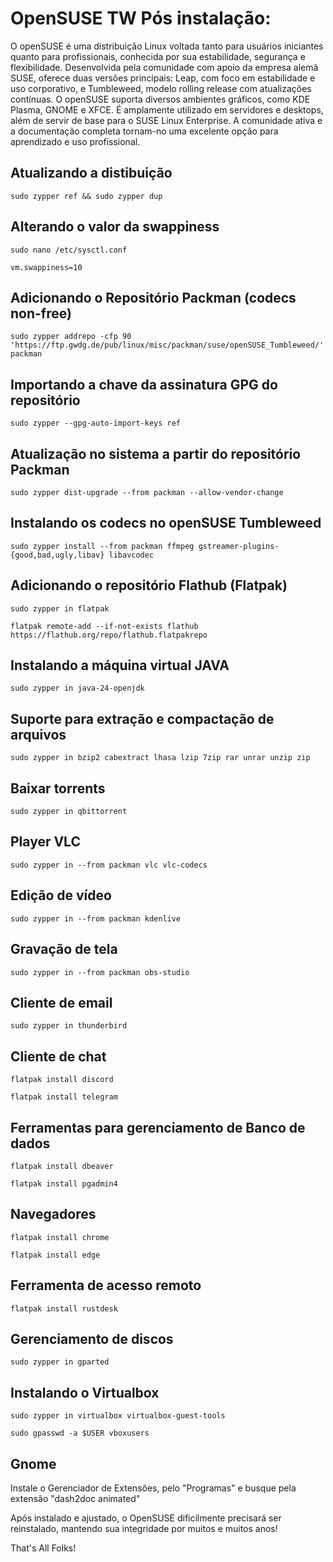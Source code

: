 # OpenSUSE TW Pós instalação:

O openSUSE é uma distribuição Linux voltada tanto para usuários iniciantes quanto para profissionais, conhecida por sua estabilidade, segurança e flexibilidade. Desenvolvida pela comunidade com apoio da empresa alemã SUSE, oferece duas versões principais: Leap, com foco em estabilidade e uso corporativo, e Tumbleweed, modelo rolling release com atualizações contínuas. O openSUSE suporta diversos ambientes gráficos, como KDE Plasma, GNOME e XFCE. É amplamente utilizado em servidores e desktops, além de servir de base para o SUSE Linux Enterprise. A comunidade ativa e a documentação completa tornam-no uma excelente opção para aprendizado e uso profissional.

## Atualizando a distibuição

```
sudo zypper ref && sudo zypper dup
```

## Alterando o valor da swappiness

```
sudo nano /etc/sysctl.conf
```

```
vm.swappiness=10
```

## Adicionando o Repositório Packman (codecs non-free)

```
sudo zypper addrepo -cfp 90 'https://ftp.gwdg.de/pub/linux/misc/packman/suse/openSUSE_Tumbleweed/' packman
```

## Importando a chave da assinatura GPG do repositório

```
sudo zypper --gpg-auto-import-keys ref
```

## Atualização no sistema a partir do repositório Packman

```
sudo zypper dist-upgrade --from packman --allow-vendor-change
```

## Instalando os codecs no openSUSE Tumbleweed

```
sudo zypper install --from packman ffmpeg gstreamer-plugins-{good,bad,ugly,libav} libavcodec
```

## Adicionando o repositório Flathub (Flatpak)

```
sudo zypper in flatpak
```

```
flatpak remote-add --if-not-exists flathub https://flathub.org/repo/flathub.flatpakrepo
```

## Instalando a máquina virtual JAVA

```
sudo zypper in java-24-openjdk
```

## Suporte para extração e compactação de arquivos

```
sudo zypper in bzip2 cabextract lhasa lzip 7zip rar unrar unzip zip
```

## Baixar torrents

```
sudo zypper in qbittorrent
```

## Player VLC

```
sudo zypper in --from packman vlc vlc-codecs
```

## Edição de vídeo

```
sudo zypper in --from packman kdenlive
```

## Gravação de tela

```
sudo zypper in --from packman obs-studio
```

## Cliente de email

```
sudo zypper in thunderbird
```

## Cliente de chat

```
flatpak install discord
```

```
flatpak install telegram
```

## Ferramentas para gerenciamento de Banco de dados

```
flatpak install dbeaver
```

```
flatpak install pgadmin4
```

## Navegadores

```
flatpak install chrome
```

```
flatpak install edge
```

## Ferramenta de acesso remoto

```
flatpak install rustdesk
```

## Gerenciamento de discos

```
sudo zypper in gparted
```

## Instalando o Virtualbox

```
sudo zypper in virtualbox virtualbox-guest-tools
```

```
sudo gpasswd -a $USER vboxusers
```

## Gnome

Instale o Gerenciador de Extensões, pelo "Programas" e busque pela extensão "dash2doc animated"

Após instalado e ajustado, o OpenSUSE dificilmente precisará ser reinstalado, mantendo sua integridade por muitos e muitos anos!


That's All Folks!
